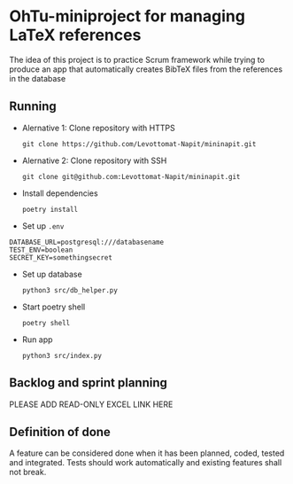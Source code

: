 # OhTu-miniproject for managing LaTeX references

The idea of this project is to practice Scrum framework while trying to produce an app that automatically creates BibTeX files from the references in the database

## Running

* Alernative 1: Clone repository with HTTPS

  ```git clone https://github.com/Levottomat-Napit/mininapit.git```

* Alernative 2: Clone repository with SSH

  ```git clone git@github.com:Levottomat-Napit/mininapit.git```

* Install dependencies

  ```poetry install```

* Set up `.env`

```env
DATABASE_URL=postgresql:///databasename
TEST_ENV=boolean
SECRET_KEY=somethingsecret
```

* Set up database

  `python3 src/db_helper.py`

* Start poetry shell

  ```poetry shell```

* Run app

  ```python3 src/index.py```

## Backlog and sprint planning

PLEASE ADD READ-ONLY EXCEL LINK HERE

## Definition of done

A feature can be considered done when it has been planned, coded, tested and integrated. Tests should work automatically and existing features shall not break.
